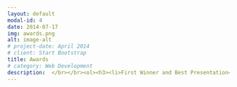 ```yaml
---
layout: default
modal-id: 4
date: 2014-07-17
img: awards.png
alt: image-alt
# project-date: April 2014
# client: Start Bootstrap
title: Awards
# category: Web Development
description:  </br></br><ol><h3><li>First Winner and Best Presentation</li></h3><p></br>Data Analysis Competition (DAC) is a competition of data analysis for Southeast Asia's college students, which the competition is one of sub events in Pekan Raya Statistika. Some abroad university from Cambodia and Laos came to Indonesia to join the semifinal round. In the elimination and semifinal round, we did some analysis and making prediction using the data given by the committee. As in the final round, we have to present our analysis result in front of the judges and all of the participants. There are ~250 teams participate this competition. <a href="https://www.prs-its.com/dac"> [Read more about the competition]</a> </br></br></br></p> <h3><li>First Winner</li></h3><p></br>C-Compiler Data Mining competition is held by Compute Science Department at Universitas Gadjah Mada. Given a data set, the participants have to create a predictive modeling and explain the result in front of the judges. The winner is considered by the solution and also the model perfomance (high accuracy or low loss). <a href="https://cs.ugm.ac.id/tag/c-compiler/"> [Read more about the competition]</a></br></br></p></ol>
---
```

